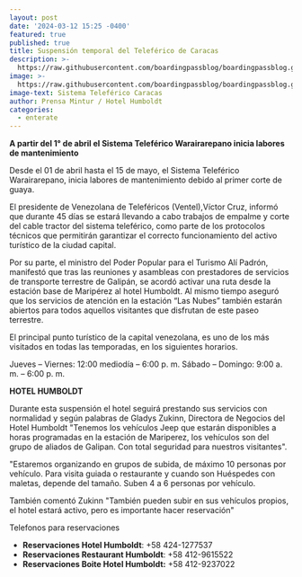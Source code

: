 ```yaml
---
layout: post
date: '2024-03-12 15:25 -0400'
featured: true
published: true
title: Suspensión temporal del Teleférico de Caracas
description: >-
  https://raw.githubusercontent.com/boardingpassblog/boardingpassblog.github.io/main/assets/images/Teleferico.jpg
image: >-
  https://raw.githubusercontent.com/boardingpassblog/boardingpassblog.github.io/main/assets/images/Teleferico.jpg
image-text: Sistema Teleférico Caracas
author: Prensa Mintur / Hotel Humboldt
categories:
  - enterate
---
```

**A partir del 1° de abril el Sistema Teleférico Warairarepano inicia labores de mantenimiento**

Desde el 01 de abril hasta el 15 de mayo, el Sistema Teleférico Warairarepano, inicia labores de mantenimiento debido al primer corte de guaya.

El presidente de Venezolana de Teleféricos (Ventel),Víctor Cruz, informó que durante 45 días se estará llevando a cabo trabajos de empalme y corte del cable tractor del sistema teleférico, como parte de los protocolos técnicos que permitirán garantizar el correcto funcionamiento del activo turístico de la ciudad capital.

Por su parte, el ministro del Poder Popular para el Turismo Alí Padrón, manifestó que tras las reuniones y asambleas con prestadores de servicios de transporte terrestre de Galipán, se acordó activar una ruta desde la estación base de Maripérez al hotel Humboldt. Al mismo tiempo  aseguró que los servicios de atención en la estación “Las Nubes” también estarán abiertos para todos aquellos visitantes que disfrutan de este paseo terrestre.

El principal punto turístico de la capital venezolana, es uno de los más visitados en todas las temporadas, en los siguientes horarios.

Jueves – Viernes: 12:00 mediodía – 6:00 p. m.
Sábado – Domingo: 9:00 a. m. – 6:00 p. m.

**HOTEL HUMBOLDT**

Durante esta suspensión el hotel seguirá prestando sus servicios con normalidad y según palabras de Gladys Zukinn, Directora de Negocios del Hotel Humboldt "Tenemos los vehículos Jeep que estarán disponibles a horas programadas en la estación de Mariperez, los vehículos son del grupo de aliados de Galipan. Con total seguridad para nuestros visitantes".

"Estaremos organizando en grupos de subida, de máximo 10 personas por vehículo. Para visita guiada o restaurante y cuando son Huéspedes con maletas, depende del tamaño. Suben 4 a 6 personas por vehículo.

También comentó Zukinn "También pueden subir en sus vehículos propios, el hotel estará activo, pero es importante hacer reservación"

Telefonos para reservaciones

- **Reservaciones Hotel Humboldt**: +58 424-1277537
- **Reservaciones Restaurant Humboldt**: +58 412-9615522
- **Reservaciones Boite Hotel Humboldt:** +58 412-9237022